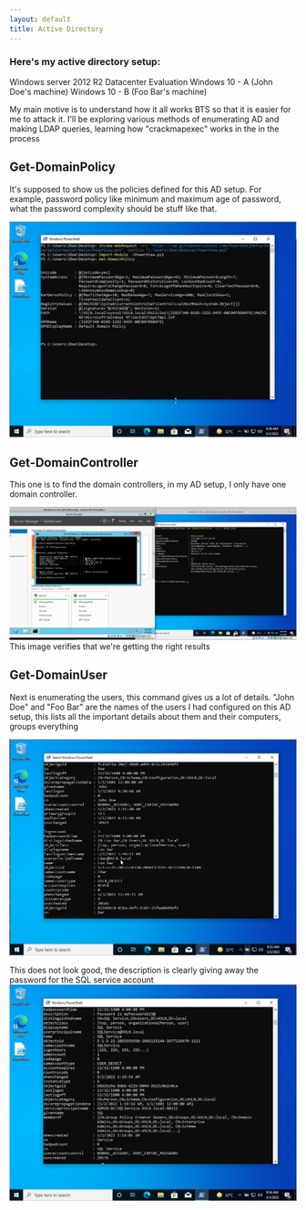 ```yaml
---
layout: default
title: Active Directory
---
```


### Here's my active directory setup:

Windows server 2012 R2 Datacenter Evaluation
Windows 10 - A (John Doe's machine)
Windows 10 - B (Foo Bar's machine)

My main motive is to understand how it all works BTS so that it is easier for me to attack it. I'll be exploring various methods of enumerating AD and making LDAP queries, learning how "crackmapexec" works in the in the process

## Get-DomainPolicy

It's supposed to show us the policies defined for this AD setup. For example, password policy like minimum and maximum age of password, what the password complexity should be stuff like that.

![Get-DomainPolicy](/assets/images/active-directory/Get-DomainPolicy-result.png)

## Get-DomainController

This one is to find the domain controllers, in my AD setup, I only have one domain controller.

![Get-DomainController](/assets/images/active-directory/Get-DomainController-result.png)
This image verifies that we're getting the right results

## Get-DomainUser

Next is enumerating the users, this command gives us a lot of details.
"John Doe" and "Foo Bar" are the names of the users I had configured on this AD setup, this lists all the important details about them and their computers, groups everything

![Get-DomainUser](/assets/images/active-directory/Get-DomainUser-result.png)

This does not look good, the description is clearly giving away the password for the SQL service account
![SQL service accountl](/assets/images/active-directory/SQL-service-compromised.png)
